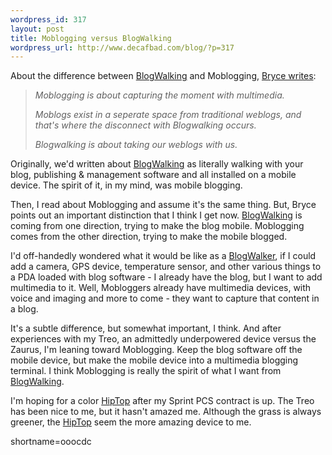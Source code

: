 ```yaml
--- 
wordpress_id: 317
layout: post
title: Moblogging versus BlogWalking
wordpress_url: http://www.decafbad.com/blog/?p=317
---
```

<p>About the difference between <a href="http://www.decafbad.com/twiki/bin/view/Main/BlogWalking">BlogWalking</a> and Moblogging, <a href="http://www.ntwizards.net/blog/2002/12/08/mobs_weblogs_multimedia.html">Bryce writes</a>:<blockquote><i>Moblogging is about capturing the moment with multimedia.</p>
<p>Moblogs exist in a seperate space from traditional weblogs, and that's where the disconnect with Blogwalking occurs.</p>
<p>Blogwalking is about taking our weblogs with us.</i></blockquote>Originally, we'd written about <a href="http://www.decafbad.com/twiki/bin/view/Main/BlogWalking">BlogWalking</a> as literally walking with your blog, publishing &amp; management software and all installed on a mobile device.  The spirit of it, in my mind, was mobile blogging.</p>
<p>Then, I read about Moblogging and assume it's the same thing.  But, Bryce points out an important distinction that I think I get now.  <a href="http://www.decafbad.com/twiki/bin/view/Main/BlogWalking">BlogWalking</a> is coming from one direction, trying to make the blog mobile.  Moblogging comes from the other direction, trying to make the mobile blogged.  </p>
<p>I'd off-handedly wondered what it would be like as a <a href="http://www.decafbad.com/twiki/bin/view/Main/BlogWalker">BlogWalker</a>, if I could add a camera, GPS device, temperature sensor, and other various things to a PDA loaded with blog software - I already have the blog, but I want to add multimedia to it.  Well, Mobloggers already have multimedia devices, with voice and imaging and more to come - they want to capture that content in a blog.</p>
<p>It's a subtle difference, but somewhat important, I think.  And after experiences with my Treo, an admittedly underpowered device versus the Zaurus, I'm leaning toward Moblogging.  Keep the blog software off the mobile device, but make the mobile device into a multimedia blogging terminal.  I think Moblogging is really the spirit of what I want from <a href="http://www.decafbad.com/twiki/bin/view/Main/BlogWalking">BlogWalking</a>.</p>
<p>I'm hoping for a color <a href="http://www.decafbad.com/twiki/bin/view/Main/HipTop">HipTop</a> after my Sprint PCS contract is up.  The Treo has been nice to me, but it hasn't amazed me.  Although the grass is always greener, the <a href="http://www.decafbad.com/twiki/bin/view/Main/HipTop">HipTop</a> seem the more amazing device to me.</p>
<!--more-->
shortname=ooocdc
